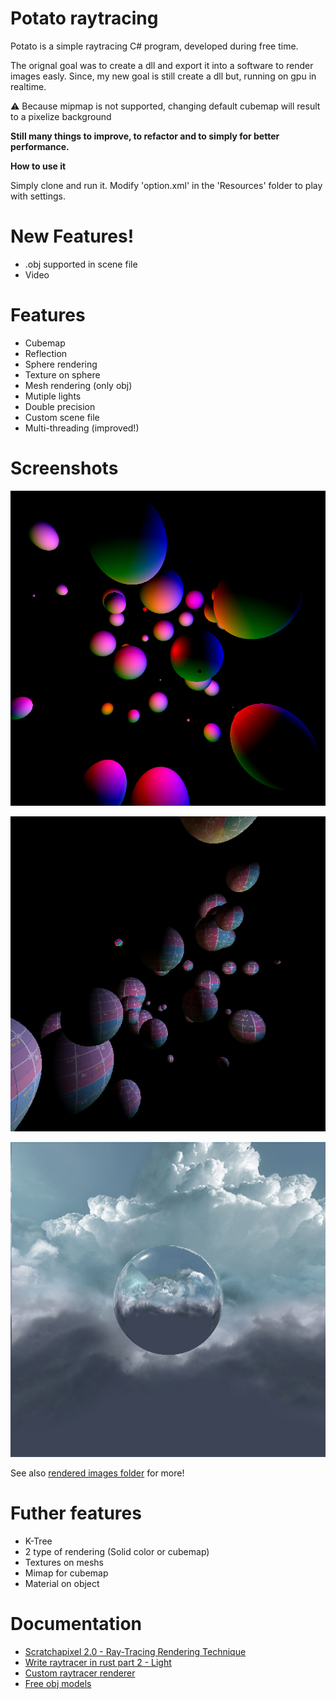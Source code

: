 # Potato raytracing

Potato is a simple raytracing C# program, developed during free time.

The orignal goal was to create a dll and export it into a software to render images easly.
Since, my new goal is still create a dll but, running on gpu in realtime.

:warning: Because mipmap is not supported, changing default cubemap will result to a pixelize background

**Still many things to improve, to refactor and to simply for better performance.**

**How to use it**

Simply clone and run it.
Modify 'option.xml' in the 'Resources' folder to play with settings.

# New Features!

  - .obj supported in scene file
  - Video
# Features

 -  Cubemap
 -  Reflection
 -  Sphere rendering
 -  Texture on sphere
 -  Mesh rendering (only obj)
 -  Mutiple lights
 -  Double precision
 -  Custom scene file
 -  Multi-threading (improved!)
# Screenshots
![multiple lights](https://raw.githubusercontent.com/BaboucheOne/PotatoRaytracing/master/renderedImages/27_10_19_image1.bmp)

![multiple lights and textures](https://raw.githubusercontent.com/BaboucheOne/PotatoRaytracing/master/renderedImages/04_11_19_image1.bmp)

![cubemap and reflection](https://raw.githubusercontent.com/BaboucheOne/PotatoRaytracing/master/renderedImages/20_07_20_cubemap_2.bmp)

See also [rendered images folder](https://github.com/BaboucheOne/PotatoRaytracing/tree/master/renderedImages) for more!

# Futher features

 - K-Tree
 - 2 type of rendering (Solid color or cubemap)
 - Textures on meshs
 - Mimap for cubemap
 - Material on object

# Documentation

 - [Scratchapixel 2.0 - Ray-Tracing Rendering Technique](https://www.scratchapixel.com/lessons/3d-basic-rendering/ray-tracing-overview/ray-tracing-rendering-technique-overview)
 - [Write raytracer in rust part 2 - Light](https://bheisler.github.io/post/writing-raytracer-in-rust-part-2/)
 - [Custom raytracer renderer](https://dietertack.files.wordpress.com/2017/11/tackdieter_paper.pdf)
 - [Free obj models](http://casual-effects.com/data/index.html)
